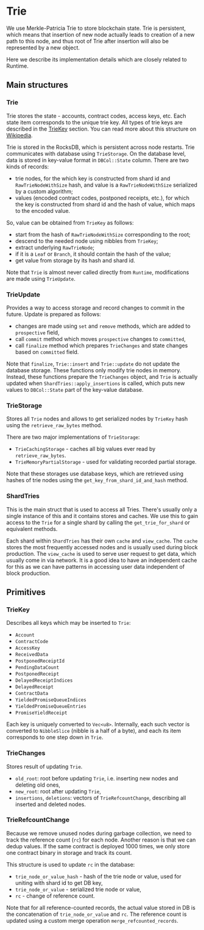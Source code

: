 # Trie

We use Merkle-Patricia Trie to store blockchain state. Trie is persistent, which
means that insertion of new node actually leads to creation of a new path to this
node, and thus root of Trie after insertion will also be represented by a new
object.

Here we describe its implementation details which are closely related to
Runtime.

## Main structures

### Trie

Trie stores the state - accounts, contract codes, access keys, etc. Each state
item corresponds to the unique trie key. All types of trie keys are described in
the [TrieKey](#triekey) section. You can read more about this structure on
[Wikipedia](https://en.wikipedia.org/wiki/Trie).

Trie is stored in the RocksDB, which is persistent across node restarts. Trie
communicates with database using `TrieStorage`. On the database level, data is
stored in key-value format in `DBCol::State` column. There are two kinds of
records:

* trie nodes, for the which key is constructed from shard id and
  `RawTrieNodeWithSize` hash, and value is a `RawTrieNodeWithSize` serialized by
  a custom algorithm;
* values (encoded contract codes, postponed receipts, etc.), for which the key is
  constructed from shard id and the hash of value, which maps to the encoded value.

So, value can be obtained from `TrieKey` as follows:

* start from the hash of `RawTrieNodeWithSize` corresponding to the root;
* descend to the needed node using nibbles from `TrieKey`;
* extract underlying `RawTrieNode`;
* if it is a `Leaf` or `Branch`, it should contain the hash of the value;
* get value from storage by its hash and shard id.

Note that `Trie` is almost never called directly from `Runtime`, modifications
are made using `TrieUpdate`.

### TrieUpdate

Provides a way to access storage and record changes to commit in the future.
Update is prepared as follows:

* changes are made using `set` and `remove` methods, which are added to
  `prospective` field,
* call `commit` method which moves `prospective` changes to `committed`,
* call `finalize` method which prepares `TrieChanges` and state changes based on
  `committed` field.

Note that `finalize`, `Trie::insert` and `Trie::update` do not update the
database storage. These functions only modify trie nodes in memory. Instead,
these functions prepare the `TrieChanges` object, and `Trie` is actually updated
when `ShardTries::apply_insertions` is called, which puts new values to
`DBCol::State` part of the key-value database.

### TrieStorage

Stores all `Trie` nodes and allows to get serialized nodes by `TrieKey` hash
using the `retrieve_raw_bytes` method.

There are two major implementations of `TrieStorage`:

* `TrieCachingStorage` - caches all big values ever read by `retrieve_raw_bytes`.
* `TrieMemoryPartialStorage` - used for validating recorded partial storage.

Note that these storages use database keys, which are retrieved using hashes of
trie nodes using the `get_key_from_shard_id_and_hash` method.

### ShardTries

This is the main struct that is used to access all Tries. There's usually only a single instance of this and it contains stores and caches. We use this to gain access to the `Trie` for a single shard by calling the `get_trie_for_shard` or equivalent methods.

Each shard within `ShardTries` has their own `cache` and `view_cache`. The `cache` stores the most frequently accessed nodes and is usually used during block production. The `view_cache` is used to serve user request to get data, which usually come in via network. It is a good idea to have an independent cache for this as we can have patterns in accessing user data independent of block production.

## Primitives

### TrieKey

Describes all keys which may be inserted to `Trie`:

* `Account`
* `ContractCode`
* `AccessKey`
* `ReceivedData`
* `PostponedReceiptId`
* `PendingDataCount`
* `PostponedReceipt`
* `DelayedReceiptIndices`
* `DelayedReceipt`
* `ContractData`
* `YieldedPromiseQueueIndices`
* `YieldedPromiseQueueEntries`
* `PromiseYieldReceipt`

Each key is uniquely converted to `Vec<u8>`. Internally, each such vector is
converted to `NibbleSlice` (nibble is a half of a byte), and each its item
corresponds to one step down in `Trie`.

### TrieChanges

Stores result of updating `Trie`.

* `old_root`: root before updating `Trie`, i.e. inserting new nodes and deleting
  old ones,
* `new_root`: root after updating `Trie`,
* `insertions`, `deletions`: vectors of `TrieRefcountChange`, describing all
  inserted and deleted nodes.

### TrieRefcountChange

Because we remove unused nodes during garbage collection, we need to track
the reference count (`rc`) for each node. Another reason is that we can dedup
values. If the same contract is deployed 1000 times, we only store one contract
binary in storage and track its count.

This structure is used to update `rc` in the database:

* `trie_node_or_value_hash` - hash of the trie node or value, used for uniting
  with shard id to get DB key,
* `trie_node_or_value` - serialized trie node or value,
* `rc` - change of reference count.

Note that for all reference-counted records, the actual value stored in DB is
the concatenation of `trie_node_or_value` and `rc`. The reference count is
updated using a custom merge operation `merge_refcounted_records`.

